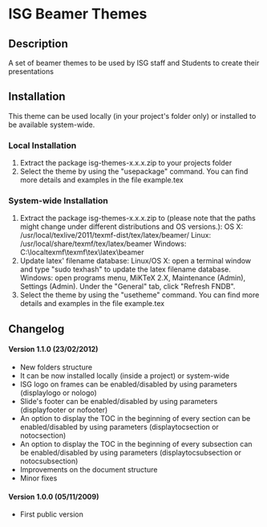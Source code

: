 ISG Beamer Themes
==========

Description
-----------
A set of beamer themes to be used by ISG staff and Students to create their presentations


Installation
------------
This theme can be used locally (in your project's folder only) or installed to be available system-wide.

### Local Installation
1) Extract the package isg-themes-x.x.x.zip to your projects folder
2) Select the theme by using the "usepackage" command. You can find more details and examples in the file example.tex

### System-wide Installation
1) Extract the package isg-themes-x.x.x.zip to (please note that the paths might change under different distributions and OS versions.):
	OS X: /usr/local/texlive/2011/texmf-dist/tex/latex/beamer/
	Linux: /usr/local/share/texmf/tex/latex/beamer
	Windows: C:\localtexmf\texmf\tex\latex\beamer
2) Update latex' filename database:
	Linux/OS X: open a terminal window and type "sudo texhash" to update the latex filename database. 
	Windows: open programs menu, MiKTeX 2.X, Maintenance (Admin), Settings (Admin). Under the "General" tab, click "Refresh FNDB".
3) Select the theme by using the "usetheme" command. You can find more details and examples in the file example.tex


Changelog
---------
#### Version 1.1.0 (23/02/2012) 
 * New folders structure
 * It can be now installed locally (inside a project) or system-wide
 * ISG logo on frames can be enabled/disabled by using parameters (displaylogo or nologo)
 * Slide's footer can be enabled/disabled by using parameters (displayfooter or nofooter)
 * An option to display the TOC in the beginning of every section can be enabled/disabled by using parameters (displaytocsection or notocsection)
 * An option to display the TOC in the beginning of every subsection can be enabled/disabled by using parameters (displaytocsubsection or notocsubsection)
 * Improvements on the document structure
 * Minor fixes

#### Version 1.0.0 (05/11/2009) 
 * First public  version
